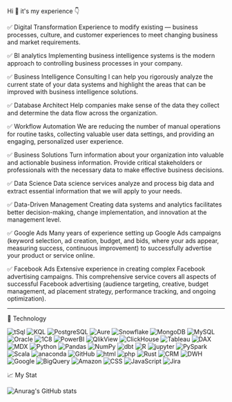 Hi 🤝 it's my experience 👇

✅ Digital Transformation
Experience to modify existing — business processes, culture, and customer experiences to meet changing business and market requirements.

✅ BI analytics
Implementing business intelligence systems is the modern approach to controlling business processes in your company.

✅ Business Intelligence Consulting
I can help you rigorously analyze the current state of your data systems and highlight the areas that can be improved with business intelligence solutions.

✅ Database Architect
Help companies make sense of the data they collect and determine the data flow across the organization.

✅ Workflow Automation
We are reducing the number of manual operations for routine tasks, collecting valuable user data settings, and providing an engaging, personalized user experience.

✅ Business Solutions
Turn information about your organization into valuable and actionable business information. Provide critical stakeholders or professionals with the necessary data to make effective business decisions.

✅ Data Science
Data science services analyze and process big data and extract essential information that we will apply to your needs.

✅ Data-Driven Management
Creating data systems and analytics facilitates better decision-making, change implementation, and innovation at the management level.

✅ Google Ads
Many years of experience setting up Google Ads campaigns (keyword selection, ad creation, budget, and bids, where your ads appear, measuring success, continuous improvement) to successfully advertise your product or service online.

✅ Facebook Ads
Extensive experience in creating complex Facebook advertising campaigns. This comprehensive service covers all aspects of successful Facebook advertising (audience targeting, creative, budget management, ad placement strategy, performance tracking, and ongoing optimization).

___

💾 Technology

![tSql](https://img.shields.io/badge/-tSQL-090909?style=for-the-badge&logo=microsoft&Color=47C5FB)
![KQL](https://img.shields.io/badge/-KQL-090909?style=for-the-badge&logo=microsoft&Color=47C5FB)
![PostgreSQL](https://img.shields.io/badge/-PostgreSQL-090909?style=for-the-badge&logo=PostgreSQL&Color=47C5FB)
![Aure](https://img.shields.io/badge/-Azure-090909?style=for-the-badge&logo=microsoft&Color=47C5FB)
![Snowflake](https://img.shields.io/badge/-Snowflake-090909?style=for-the-badge&logo=Snowflake&Color=47C5FB)
![MongoDB](https://img.shields.io/badge/-MongoDB-090909?style=for-the-badge&logo=MongoDB&Color=47C5FB)
![MySQL](https://img.shields.io/badge/-MySQL-090909?style=for-the-badge&logo=MySQL&Color=47C5FB)
![Oracle](https://img.shields.io/badge/-Oracle-090909?style=for-the-badge&logo=Oracle&Color=47C5FB)
![1C8](https://img.shields.io/badge/-1C8-090909?style=for-the-badge&logo=1C8&Color=47C5FB)
![PowerBI](https://img.shields.io/badge/-PowerBI-090909?style=for-the-badge&logo=PowerBI&Color=47C5FB)
![QlikView](https://img.shields.io/badge/-QlikView-090909?style=for-the-badge&logo=Qlik&Color=47C5FB)
![ClickHouse](https://img.shields.io/badge/-ClickHouse-090909?style=for-the-badge&logo=ClickHouse&Color=47C5FB)
![Tableau](https://img.shields.io/badge/-Tableau-090909?style=for-the-badge&logo=Tableau&Color=47C5FB)
![DAX](https://img.shields.io/badge/-DAX-090909?style=for-the-badge&logo=DAX&Color=47C5FB)
![MDX](https://img.shields.io/badge/-MDX-090909?style=for-the-badge&logo=MDX&Color=47C5FB)
![Python](https://img.shields.io/badge/-Python-090909?style=for-the-badge&logo=Python&Color=47C5FB)
![Pandas](https://img.shields.io/badge/-Pandas-090909?style=for-the-badge&logo=Pandas&Color=47C5FB)
![NumPy](https://img.shields.io/badge/-NumPy-090909?style=for-the-badge&logo=NumPy&Color=47C5FB)
![dbt](https://img.shields.io/badge/-dbt-090909?style=for-the-badge&logo=dbt&Color=47C5FB)
![R](https://img.shields.io/badge/-R-090909?style=for-the-badge&logo=R&Color=47C5FB)
![jupyter](https://img.shields.io/badge/-Jupyter-090909?style=for-the-badge&logo=jupyter&Color=47C5FB)
![PySpark](https://img.shields.io/badge/-PySpark-090909?style=for-the-badge&logo=PySpark&Color=47C5FB)
![Scala](https://img.shields.io/badge/-Scala-090909?style=for-the-badge&logo=Scala&Color=47C5FB)
![anaconda](https://img.shields.io/badge/-anaconda-090909?style=for-the-badge&logo=anaconda&Color=47C5FB)
![GitHub](https://img.shields.io/badge/-GitHub-090909?style=for-the-badge&logo=GitHub&Color=47C5FB)
![html](https://img.shields.io/badge/-html-090909?style=for-the-badge&logo=html&Color=47C5FB)
![php](https://img.shields.io/badge/-php-090909?style=for-the-badge&logo=php&Color=47C5FB)
![Rust](https://img.shields.io/badge/-Rust-090909?style=for-the-badge&logo=Rust&Color=47C5FB)
![CRM](https://img.shields.io/badge/-CRM-090909?style=for-the-badge&logo=CRM&Color=47C5FB)
![DWH](https://img.shields.io/badge/-DWH-090909?style=for-the-badge&logo=database&Color=47C5FB)
![Google](https://img.shields.io/badge/-Google-090909?style=for-the-badge&logo=Google&Color=47C5FB)
![BigQuery](https://img.shields.io/badge/-BigQuery-090909?style=for-the-badge&logo=BigQuery&Color=47C5FB)
![Amazon](https://img.shields.io/badge/-Amazon-090909?style=for-the-badge&logo=Amazon&Color=47C5FB)
![CSS](https://img.shields.io/badge/-CSS-090909?style=for-the-badge&logo=CSS&Color=47C5FB)
![JavaScript](https://img.shields.io/badge/-JavaScript-090909?style=for-the-badge&logo=JavaScript&Color=47C5FB)
![Jira](https://img.shields.io/badge/-Jira-090909?style=for-the-badge&logo=Jira&Color=47C5FB)


📈 My Stat

![Anurag's GitHub stats](https://github-readme-stats.vercel.app/api?username=mikhayluk&count_private=true&show_icons=true&theme=tokyonight)

